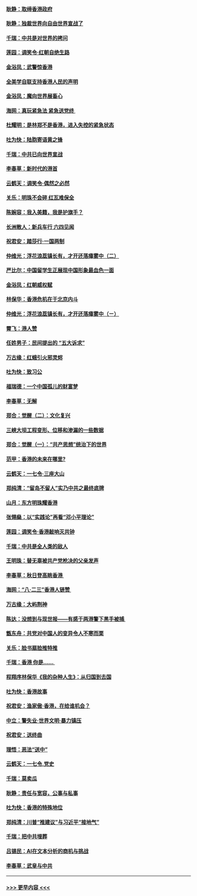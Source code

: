 #### [耿静：取缔香港政府](../pages/nsc993/n11494218.md?t=09030511) 
#### [耿静：独裁世界向自由世界宣战了](../pages/nsc993/n11494190.md?t=09030511) 
#### [千瑞：中共是对世界的拷问](../pages/nsc993/n11493021.md?t=09030511) 
#### [莲园：调笑令‧红朝自绝生路](../pages/nsc993/n11493011.md?t=09030511) 
#### [金浴凤：武警惊香港](../pages/nsc993/n11492994.md?t=09030511) 
#### [全美学自联支持香港人民的声明](../pages/nsc993/n11492630.md?t=09030511) 
#### [金浴凤：魔向世界展畜心](../pages/nsc993/n11492599.md?t=09030511) 
#### [海网：真玩紧急法 紧急送党终 ](../pages/nsc993/n11492535.md?t=09030511) 
#### [杜耀明：是林郑不是香港，进入失控的紧急状态](../pages/nsc993/n11491420.md?t=09030511) 
#### [吐为快：陆胞寄语黄之锋](../pages/nsc993/n11491117.md?t=09030511) 
#### [千瑞：中共已向世界宣战](../pages/nsc993/n11490123.md?t=09030511) 
#### [李春草：新时代的港首](../pages/nsc993/n11489864.md?t=09030511) 
#### [云鹤天：调笑令·偶然之必然](../pages/nsc993/n11489701.md?t=09030511) 
#### [关乐：明珠不会碎 红瓦难保全](../pages/nsc993/n11489647.md?t=09030511) 
#### [陈婉容：我入美籍，我是护旗手？](../pages/nsc993/n11487908.md?t=09030511) 
#### [长洲散人：新兵车行 六四见闻](../pages/nsc993/n11487729.md?t=09030511) 
#### [祝君安：踏莎行‧一国两制](../pages/nsc993/n11487699.md?t=09030511) 
#### [仲维光：浮花浪蕊镇长有，才开还落瘴雾中（二）](../pages/nsc993/n11483286.md?t=09030511) 
#### [严比尔：中国留学生正展现中国形象最血色一面](../pages/nsc993/n11485145.md?t=09030511) 
#### [金浴凤：红朝威权赋](../pages/nsc993/n11485191.md?t=09030511) 
#### [林保华：香港危机在于北京内斗](../pages/nsc993/n11484593.md?t=09030511) 
#### [仲维光：浮花浪蕊镇长有，才开还落瘴雾中（ㄧ）](../pages/nsc993/n11483259.md?t=09030511) 
#### [霄飞：港人赞](../pages/nsc993/n11482957.md?t=09030511) 
#### [任姓男子：民间提出的 “五大诉求”](../pages/nsc993/n11482897.md?t=09030511) 
#### [万古缘：红蛾引火邪灵烬](../pages/nsc993/n11482886.md?t=09030511) 
#### [吐为快：致习公](../pages/nsc993/n11482867.md?t=09030511) 
#### [福瑞德：一个中国孤儿的财富梦](../pages/nsc993/n11482817.md?t=09030511) 
#### [李春草：无解](../pages/nsc993/n11482791.md?t=09030511) 
#### [郑合：觉醒（二）：文化复兴](../pages/nsc993/n11478025.md?t=09030511) 
#### [三峡大坝工程变形、位移和渗漏的一些数据](../pages/nsc993/n11478232.md?t=09030511) 
#### [郑合：觉醒（一）：“共产思想”统治下的世界](../pages/nsc993/n11477663.md?t=09030511) 
#### [范甲：香港的未来在哪里?](../pages/nsc993/n11477249.md?t=09030511) 
#### [云鹤天：一七令·三座大山](../pages/nsc993/n11477192.md?t=09030511) 
#### [郑纯清：“留岛不留人”实乃中共之最终底牌](../pages/nsc993/n11476160.md?t=09030511) 
#### [山月：东方明珠耀香港](../pages/nsc993/n11476077.md?t=09030511) 
#### [张翎燊：以“实践论”再看“邓小平理论”](../pages/nsc993/n11475733.md?t=09030511) 
#### [莲园：调笑令‧香港敲响灭共钟](../pages/nsc993/n11475723.md?t=09030511) 
#### [千瑞：中共是全人类的敌人](../pages/nsc993/n11475329.md?t=09030511) 
#### [王明珠：替无辜被共产党枪决的父亲发声](../pages/nsc993/n11474570.md?t=09030511) 
#### [李春草：秋日登高眺香港 ](../pages/nsc993/n11474491.md?t=09030511) 
#### [海网：“八·二三”香港人链赞 ](../pages/nsc993/n11474538.md?t=09030511) 
#### [万古缘：大屿荆神](../pages/nsc993/n11474401.md?t=09030511) 
#### [陈达：没想到与现世报——有感于两港警下黑手被捕 ](../pages/nsc993/n11472557.md?t=09030511) 
#### [甑东舟：共党对中国人的变异令人不寒而栗](../pages/nsc993/n11472496.md?t=09030511) 
#### [关乐：脸书扇脸推特推](../pages/nsc993/n11472488.md?t=09030511) 
#### [千瑞：香港  你是…… ](../pages/nsc993/n11472459.md?t=09030511) 
#### [程翔序林保华《我的杂种人生》：从归国到去国](../pages/nsc993/n11472369.md?t=09030511) 
#### [吐为快：香港故事](../pages/nsc993/n11471931.md?t=09030511) 
#### [祝君安：渔家傲‧香港，在给谁机会？](../pages/nsc993/n11469718.md?t=09030511) 
#### [中立：警失业‧世界文明‧暴力镇压](../pages/nsc993/n11467566.md?t=09030511) 
#### [祝君安：送终曲](../pages/nsc993/n11467546.md?t=09030511) 
#### [理悟：恶法“送中”](../pages/nsc993/n11467290.md?t=09030511) 
#### [云鹤天：一七令.党史](../pages/nsc993/n11464122.md?t=09030511) 
#### [千瑞：莫卖瓜](../pages/nsc993/n11463014.md?t=09030511) 
#### [耿静：责任与宽容，公事与私事](../pages/nsc993/n11462810.md?t=09030511) 
#### [吐为快：香港的特殊地位](../pages/nsc993/n11462562.md?t=09030511) 
#### [郑纯清：川普“推建议”与习近平“接地气”](../pages/nsc993/n11461683.md?t=09030511) 
#### [千瑞：把中共埋葬](../pages/nsc993/n11461658.md?t=09030511) 
#### [吕锡民：AI在文本分析的商机与挑战](../pages/nsc993/n11460607.md?t=09030511) 
#### [李春草：武皇与中共](../pages/nsc993/n11460589.md?t=09030511) 

----
#### [ >>> 更早内容 <<< ](../indexes/nsc993-earlier.md)
